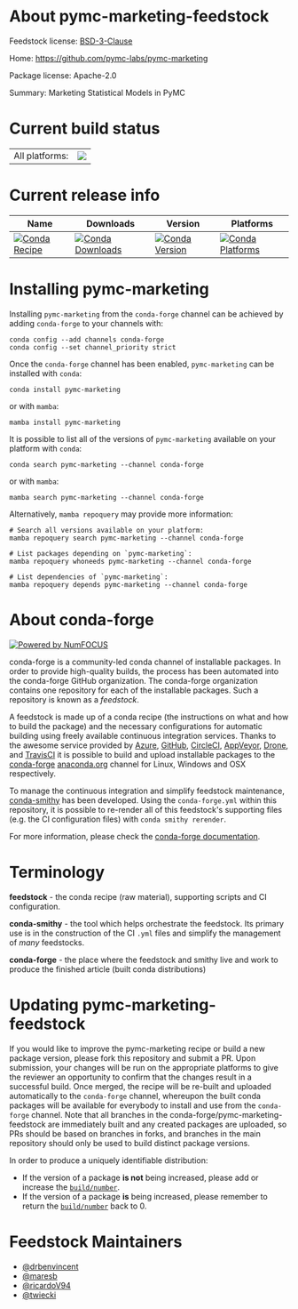 About pymc-marketing-feedstock
==============================

Feedstock license: [BSD-3-Clause](https://github.com/conda-forge/pymc-marketing-feedstock/blob/main/LICENSE.txt)

Home: https://github.com/pymc-labs/pymc-marketing

Package license: Apache-2.0

Summary: Marketing Statistical Models in PyMC

Current build status
====================


<table><tr><td>All platforms:</td>
    <td>
      <a href="https://dev.azure.com/conda-forge/feedstock-builds/_build/latest?definitionId=19240&branchName=main">
        <img src="https://dev.azure.com/conda-forge/feedstock-builds/_apis/build/status/pymc-marketing-feedstock?branchName=main">
      </a>
    </td>
  </tr>
</table>

Current release info
====================

| Name | Downloads | Version | Platforms |
| --- | --- | --- | --- |
| [![Conda Recipe](https://img.shields.io/badge/recipe-pymc--marketing-green.svg)](https://anaconda.org/conda-forge/pymc-marketing) | [![Conda Downloads](https://img.shields.io/conda/dn/conda-forge/pymc-marketing.svg)](https://anaconda.org/conda-forge/pymc-marketing) | [![Conda Version](https://img.shields.io/conda/vn/conda-forge/pymc-marketing.svg)](https://anaconda.org/conda-forge/pymc-marketing) | [![Conda Platforms](https://img.shields.io/conda/pn/conda-forge/pymc-marketing.svg)](https://anaconda.org/conda-forge/pymc-marketing) |

Installing pymc-marketing
=========================

Installing `pymc-marketing` from the `conda-forge` channel can be achieved by adding `conda-forge` to your channels with:

```
conda config --add channels conda-forge
conda config --set channel_priority strict
```

Once the `conda-forge` channel has been enabled, `pymc-marketing` can be installed with `conda`:

```
conda install pymc-marketing
```

or with `mamba`:

```
mamba install pymc-marketing
```

It is possible to list all of the versions of `pymc-marketing` available on your platform with `conda`:

```
conda search pymc-marketing --channel conda-forge
```

or with `mamba`:

```
mamba search pymc-marketing --channel conda-forge
```

Alternatively, `mamba repoquery` may provide more information:

```
# Search all versions available on your platform:
mamba repoquery search pymc-marketing --channel conda-forge

# List packages depending on `pymc-marketing`:
mamba repoquery whoneeds pymc-marketing --channel conda-forge

# List dependencies of `pymc-marketing`:
mamba repoquery depends pymc-marketing --channel conda-forge
```


About conda-forge
=================

[![Powered by
NumFOCUS](https://img.shields.io/badge/powered%20by-NumFOCUS-orange.svg?style=flat&colorA=E1523D&colorB=007D8A)](https://numfocus.org)

conda-forge is a community-led conda channel of installable packages.
In order to provide high-quality builds, the process has been automated into the
conda-forge GitHub organization. The conda-forge organization contains one repository
for each of the installable packages. Such a repository is known as a *feedstock*.

A feedstock is made up of a conda recipe (the instructions on what and how to build
the package) and the necessary configurations for automatic building using freely
available continuous integration services. Thanks to the awesome service provided by
[Azure](https://azure.microsoft.com/en-us/services/devops/), [GitHub](https://github.com/),
[CircleCI](https://circleci.com/), [AppVeyor](https://www.appveyor.com/),
[Drone](https://cloud.drone.io/welcome), and [TravisCI](https://travis-ci.com/)
it is possible to build and upload installable packages to the
[conda-forge](https://anaconda.org/conda-forge) [anaconda.org](https://anaconda.org/)
channel for Linux, Windows and OSX respectively.

To manage the continuous integration and simplify feedstock maintenance,
[conda-smithy](https://github.com/conda-forge/conda-smithy) has been developed.
Using the ``conda-forge.yml`` within this repository, it is possible to re-render all of
this feedstock's supporting files (e.g. the CI configuration files) with ``conda smithy rerender``.

For more information, please check the [conda-forge documentation](https://conda-forge.org/docs/).

Terminology
===========

**feedstock** - the conda recipe (raw material), supporting scripts and CI configuration.

**conda-smithy** - the tool which helps orchestrate the feedstock.
                   Its primary use is in the construction of the CI ``.yml`` files
                   and simplify the management of *many* feedstocks.

**conda-forge** - the place where the feedstock and smithy live and work to
                  produce the finished article (built conda distributions)


Updating pymc-marketing-feedstock
=================================

If you would like to improve the pymc-marketing recipe or build a new
package version, please fork this repository and submit a PR. Upon submission,
your changes will be run on the appropriate platforms to give the reviewer an
opportunity to confirm that the changes result in a successful build. Once
merged, the recipe will be re-built and uploaded automatically to the
`conda-forge` channel, whereupon the built conda packages will be available for
everybody to install and use from the `conda-forge` channel.
Note that all branches in the conda-forge/pymc-marketing-feedstock are
immediately built and any created packages are uploaded, so PRs should be based
on branches in forks, and branches in the main repository should only be used to
build distinct package versions.

In order to produce a uniquely identifiable distribution:
 * If the version of a package **is not** being increased, please add or increase
   the [``build/number``](https://docs.conda.io/projects/conda-build/en/latest/resources/define-metadata.html#build-number-and-string).
 * If the version of a package **is** being increased, please remember to return
   the [``build/number``](https://docs.conda.io/projects/conda-build/en/latest/resources/define-metadata.html#build-number-and-string)
   back to 0.

Feedstock Maintainers
=====================

* [@drbenvincent](https://github.com/drbenvincent/)
* [@maresb](https://github.com/maresb/)
* [@ricardoV94](https://github.com/ricardoV94/)
* [@twiecki](https://github.com/twiecki/)

